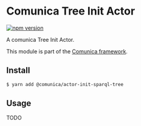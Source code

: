 # Comunica Tree Init Actor

[![npm version](https://badge.fury.io/js/@comunica/actor-init-sparql-tree.svg)](https://www.npmjs.com/package/comunica-actor-init-tree)

A comunica Tree Init Actor.

This module is part of the [Comunica framework](https://github.com/comunica/comunica).

## Install

```bash
$ yarn add @comunica/actor-init-sparql-tree
```

## Usage

TODO

